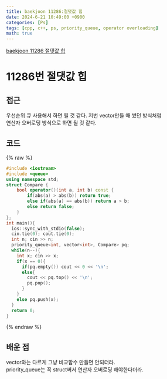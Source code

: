 ```yaml
---
title: baekjoon 11286:절댓값 힙
date: 2024-6-21 10:49:00 +0900
categories: [Ps]
tags: [cpp, c++, ps, priority_queue, operator overloading]
math: true
---
```


[baekjoon 11286 절댓값 힙](https://www.acmicpc.net/problem/11286)

# 11286번 절댓값 힙

## 접근
우선순위 큐 사용해서 하면 될 것 같다. 저번 vector만들 때 썼던 방식처럼    
연산자 오버로딩 방식으로 하면 될 것 같다.

## 코드
{% raw %}
```cpp
#include <iostream>
#include <queue>
using namespace std;
struct Compare {
    bool operator()(int a, int b) const {
        if(abs(a) > abs(b)) return true;
        else if(abs(a) == abs(b)) return a > b;
        else return false;
    }
};
int main(){
  ios::sync_with_stdio(false);
  cin.tie(0); cout.tie(0);
  int n; cin >> n;
  priority_queue<int, vector<int>, Compare> pq;
  while(n--){
    int x; cin >> x;
    if(x == 0){
      if(pq.empty()) cout << 0 << '\n';
      else{
        cout << pq.top() << '\n';
        pq.pop();
      }
    }
    else pq.push(x);
  }
  return 0;
}
```
{% endraw %}
 

## 배운 점
vector와는 다르게 그냥 비교함수 만들면 안되더라.  
priority_queue는 꼭 struct써서 연산자 오버로딩 해야한다더라.

